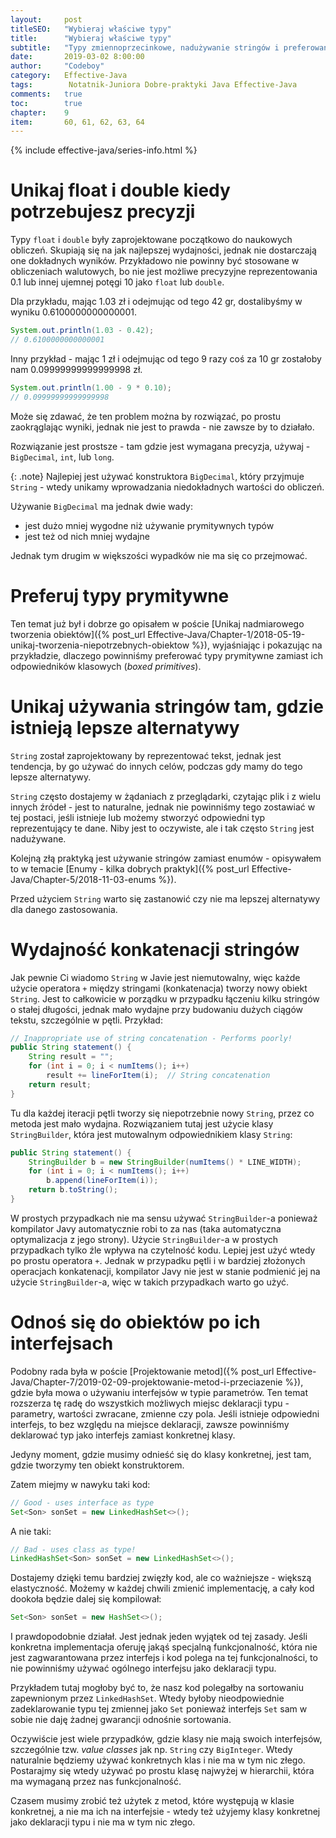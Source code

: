 ```yaml
---
layout:     post
titleSEO:   "Wybieraj właściwe typy"
title:      "Wybieraj właściwe typy"
subtitle:   "Typy zmiennoprzecinkowe, nadużywanie stringów i preferowanie interfejsów"
date:       2019-03-02 8:00:00
author:     "Codeboy"
category:   Effective-Java
tags:        Notatnik-Juniora Dobre-praktyki Java Effective-Java
comments:   true
toc:        true
chapter:    9
item:       60, 61, 62, 63, 64
---
```


{% include effective-java/series-info.html %}

# Unikaj float i double kiedy potrzebujesz precyzji 

Typy `float` i `double` były zaprojektowane początkowo do naukowych obliczeń. Skupiają się na jak najlepszej wydajności, jednak nie dostarczają one dokładnych wyników. Przykładowo nie powinny być stosowane w obliczeniach walutowych, bo nie jest możliwe precyzyjne reprezentowania 0.1 lub innej ujemnej potęgi 10 jako `float` lub `double`.

Dla przykładu, mając 1.03 zł i odejmując od tego 42 gr, dostalibyśmy w wyniku 0.6100000000000001.

```java
System.out.println(1.03 - 0.42);
// 0.6100000000000001
```

Inny przykład - mając 1 zł i odejmując od tego 9 razy coś za 10 gr zostałoby nam 0.09999999999999998 zł.

```java
System.out.println(1.00 - 9 * 0.10);
// 0.09999999999999998
```
Może się zdawać, że ten problem można by rozwiązać, po prostu zaokrąglając wyniki, jednak nie jest to prawda - nie zawsze by to działało.

Rozwiązanie jest prostsze - tam gdzie jest wymagana precyzja, używaj - `BigDecimal`, `int`, lub `long`.

{: .note}
Najlepiej jest używać konstruktora `BigDecimal`, który przyjmuje `String` - wtedy unikamy wprowadzania niedokładnych wartości do obliczeń.

Używanie `BigDecimal` ma jednak dwie wady:
- jest dużo mniej wygodne niż używanie prymitywnych typów
- jest też od nich mniej wydajne

Jednak tym drugim w większości wypadków nie ma się co przejmować.

# Preferuj typy prymitywne

Ten temat już był i dobrze go opisałem w poście [Unikaj nadmiarowego tworzenia obiektów]({% post_url Effective-Java/Chapter-1/2018-05-19-unikaj-tworzenia-niepotrzebnych-obiektow %}), wyjaśniając i pokazując na przykładzie, dlaczego powinniśmy preferować typy prymitywne zamiast ich odpowiedników klasowych (*boxed primitives*).


# Unikaj używania stringów tam, gdzie istnieją lepsze alternatywy

`String` został zaprojektowany by reprezentować tekst, jednak jest tendencja, by go używać do innych celów, podczas gdy mamy do tego lepsze alternatywy.

`String` często dostajemy w żądaniach z przeglądarki, czytając plik i z wielu innych źródeł - jest to naturalne, jednak nie powinniśmy tego zostawiać w tej postaci, jeśli istnieje lub możemy stworzyć odpowiedni typ reprezentujący te dane. Niby jest to oczywiste, ale i tak często `String` jest nadużywane.

Kolejną złą praktyką jest używanie stringów zamiast enumów - opisywałem to w temacie [Enumy - kilka dobrych praktyk]({% post_url Effective-Java/Chapter-5/2018-11-03-enums %}).

Przed użyciem `String` warto się zastanowić czy nie ma lepszej alternatywy dla danego zastosowania.

# Wydajność konkatenacji stringów

Jak pewnie Ci wiadomo `String` w Javie jest niemutowalny, więc każde użycie operatora `+` między stringami (konkatenacja) tworzy nowy obiekt `String`. Jest to całkowicie w porządku w przypadku łączeniu kilku stringów o stałej długości, jednak mało wydajne przy budowaniu dużych ciągów tekstu, szczególnie w pętli. Przykład:


```java
// Inappropriate use of string concatenation - Performs poorly!
public String statement() {
    String result = "";
    for (int i = 0; i < numItems(); i++)
        result += lineForItem(i);  // String concatenation
    return result;
}
```

Tu dla każdej iteracji pętli tworzy się niepotrzebnie nowy `String`, przez co metoda jest mało wydajna. Rozwiązaniem tutaj jest użycie klasy `StringBuilder`, która jest mutowalnym odpowiednikiem klasy `String`:


```java
public String statement() {
    StringBuilder b = new StringBuilder(numItems() * LINE_WIDTH);
    for (int i = 0; i < numItems(); i++)
        b.append(lineForItem(i));
    return b.toString();
}
```

W prostych przypadkach nie ma sensu używać `StringBuilder`-a ponieważ kompilator Javy automatycznie robi to za nas (taka automatyczna optymalizacja z jego strony). Użycie `StringBuilder`-a w prostych przypadkach tylko źle wpływa na czytelność kodu. Lepiej jest użyć wtedy po prostu operatora `+`. Jednak w przypadku pętli i w bardziej złożonych operacjach konkatenacji, kompilator Javy nie jest w stanie podmienić jej na użycie `StringBuilder`-a, więc w takich przypadkach warto go użyć.

# Odnoś się do obiektów po ich interfejsach

Podobny rada była w poście [Projektowanie metod]({% post_url Effective-Java/Chapter-7/2019-02-09-projektowanie-metod-i-przeciazenie %}), gdzie była mowa o używaniu interfejsów w typie parametrów. Ten temat rozszerza tę radę do wszystkich możliwych miejsc deklaracji typu - parametry, wartości zwracane, zmienne czy pola. Jeśli istnieje odpowiedni interfejs, to bez względu na miejsce deklaracji, zawsze powinniśmy deklarować typ jako interfejs zamiast konkretnej klasy.

Jedyny moment, gdzie musimy odnieść się do klasy konkretnej, jest tam, gdzie tworzymy ten obiekt konstruktorem.

Zatem miejmy w nawyku taki kod:

```java
// Good - uses interface as type
Set<Son> sonSet = new LinkedHashSet<>();
```

A nie taki:

```java
// Bad - uses class as type!
LinkedHashSet<Son> sonSet = new LinkedHashSet<>();
```

Dostajemy dzięki temu bardziej zwięzły kod, ale co ważniejsze - większą elastyczność. Możemy w każdej chwili zmienić implementację, a cały kod dookoła będzie dalej się kompilował:

```java
Set<Son> sonSet = new HashSet<>();
```

I prawdopodobnie działał. Jest jednak jeden wyjątek od tej zasady. Jeśli konkretna implementacja oferuję jakąś specjalną funkcjonalność, która nie jest zagwarantowana przez interfejs i kod polega na tej funkcjonalności, to nie powinniśmy używać ogólnego interfejsu jako deklaracji typu.

Przykładem tutaj mogłoby być to, że nasz kod polegałby na sortowaniu zapewnionym przez `LinkedHashSet`. Wtedy byłoby nieodpowiednie zadeklarowanie typu tej zmiennej jako `Set` ponieważ interfejs `Set` sam w sobie nie daję żadnej gwarancji odnośnie sortowania.

Oczywiście jest wiele przypadków, gdzie klasy nie mają swoich interfejsów, szczególnie tzw. *value classes* jak np. `String` czy `BigInteger`. Wtedy naturalnie będziemy używać konkretnych klas i nie ma w tym nic złego. Postarajmy się wtedy używać po prostu klasę najwyżej w hierarchii, która ma wymaganą przez nas funkcjonalność.

Czasem musimy zrobić też użytek z metod, które występują w klasie konkretnej, a nie ma ich na interfejsie - wtedy też użyjemy klasy konkretnej jako deklaracji typu i nie ma w tym nic złego.

